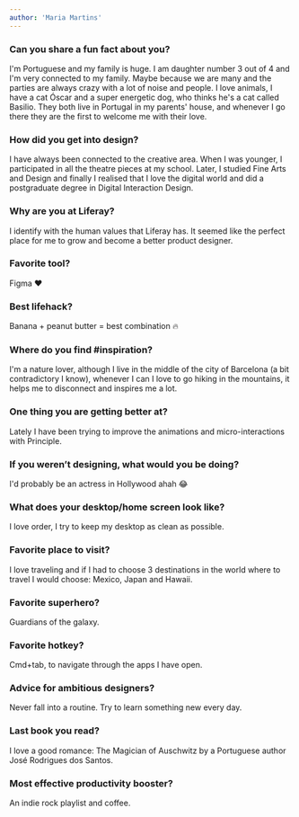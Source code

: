 ```yaml
---
author: 'Maria Martins'
---
```


### Can you share a fun fact about you?

I'm Portuguese and my family is huge. I am daughter number 3 out of 4 and I'm very connected to my family. Maybe because we are many and the parties are always crazy with a lot of noise and people. I love animals, I have a cat Óscar and a super energetic dog, who thinks he's a cat called Basilio. They both live in Portugal in my parents' house, and whenever I go there they are the first to welcome me with their love. 

### How did you get into design?

I have always been connected to the creative area. When I was younger, I participated in all the theatre pieces at my school. Later, I studied Fine Arts and Design and finally I realised that I love the digital world and did a postgraduate degree in Digital Interaction Design.

### Why are you at Liferay?

I identify with the human values that Liferay has. It seemed like the perfect place for me to grow and become a better product designer. 

### Favorite tool?

Figma ❤️

### Best lifehack?

Banana + peanut butter = best combination 🔥

### Where do you find #inspiration?

I'm a nature lover, although I live in the middle of the city of Barcelona (a bit contradictory I know), whenever I can I love to go hiking in the mountains, it helps me to disconnect and inspires me a lot.

### One thing you are getting better at?

Lately I have been trying to improve the animations and micro-interactions with Principle. 

### If you weren’t designing, what would you be doing?

I'd probably be an actress in Hollywood ahah 😂

### What does your desktop/home screen look like?

I love order, I try to keep my desktop as clean as possible. 

### Favorite place to visit?

I love traveling and if I had to choose 3 destinations in the world where to travel I would choose: Mexico, Japan and Hawaii.

### Favorite superhero?

Guardians of the galaxy.

### Favorite hotkey?

Cmd+tab, to navigate through the apps I have open.

### Advice for ambitious designers?

Never fall into a routine. Try to learn something new every day. 

### Last book you read?

I love a good romance: The Magician of Auschwitz by a Portuguese author José Rodrigues dos Santos.

### Most effective productivity booster?

An indie rock playlist and coffee. 
